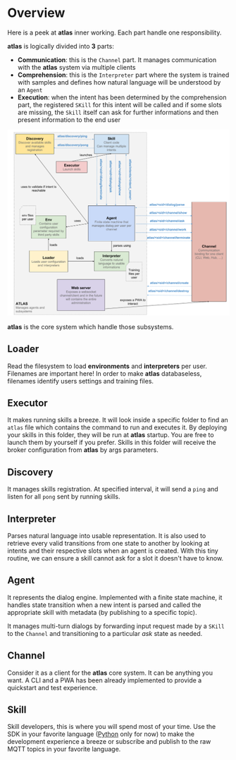 Overview
===

Here is a peek at **atlas** inner working. Each part handle one responsibility.

**atlas** is logically divided into **3** parts:

- **Communication**: this is the `Channel` part. It manages communication with the **atlas** system via multiple clients
- **Comprehension**: this is the `Interpreter` part where the system is trained with samples and defines how natural language will be understood by an `Agent`
- **Execution**: when the intent has been determined by the comprehension part, the registered `SKill` for this intent will be called and if some slots are missing, the `Skill` itself can ask for further informations and then present information to the end user

![Overview](atlas_overview.png)

**atlas** is the core system which handle those subsystems.

## Loader

Read the filesystem to load **environments** and **interpreters** per user. Filenames are important here! In order to make **atlas** databaseless, filenames identify users settings and training files.

## Executor

It makes running skills a breeze. It will look inside a specific folder to find an `atlas` file which contains the command to run and executes it. By deploying your skills in this folder, they will be run at **atlas** startup. You are free to launch them by yourself if you prefer. Skills in this folder will receive the broker configuration from **atlas** by args parameters.

## Discovery

It manages skills registration. At specified interval, it will send a `ping` and listen for all `pong` sent by running skills.

## Interpreter

Parses natural language into usable representation. It is also used to retrieve every valid transitions from one state to another by looking at intents and their respective slots when an agent is created. With this tiny routine, we can ensure a skill cannot ask for a slot it doesn't have to know.

## Agent

It represents the dialog engine. Implemented with a finite state machine, it handles state transition when a new intent is parsed and called the appropriate skill with metadata (by publishing to a specific topic).

It manages multi-turn dialogs by forwarding input request made by a `SKill` to the `Channel` and transitioning to a particular *ask* state as needed.

## Channel

Consider it as a client for the **atlas** core system. It can be anything you want. A CLI and a PWA has been already implemented to provide a quickstart and test experience.

## Skill

Skill developers, this is where you will spend most of your time. Use the SDK in your favorite language ([Python](https://github.com/atlassistant/atlas-sdk) only for now) to make the development experience a breeze or subscribe and publish to the raw MQTT topics in your favorite language.